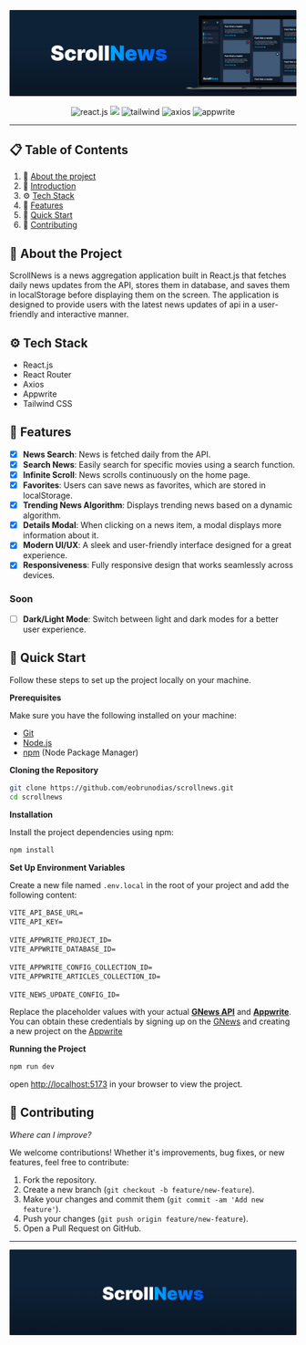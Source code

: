 ![banner](./src/assets/banner.png)

<div align="center">

  <div>
    <img src="https://img.shields.io/badge/-React_JS-black?style=for-the-badge&logo=react&logoColor=61DAFB" alt="react.js" />
    <img src="https://img.shields.io/badge/-React_Router-black?style=for-the-badge&logo=react-router&logoColor=CA4245" />
    <img src="https://img.shields.io/badge/-Tailwind_CSS-black?style=for-the-badge&logo=tailwindcss&logoColor=06B6D4" alt="tailwind" />
    <img src="https://img.shields.io/badge/-Axios-black?style=for-the-badge&logo=axios&logoColor=5A29E4" alt="axios" />
    <img src="https://img.shields.io/badge/-Appwrite-black?style=for-the-badge&logo=appwrite&logoColor=FD366E" alt="appwrite" />
  </div>

<hr />

</div>

## 📋 <a name="table">Table of Contents</a>

1. 📜 [About the project](#about)
2. 🤖 [Introduction](#introduction)
3. ⚙️ [Tech Stack](#tech-stack)
4. 🔋 [Features](#features)
5. 🤸 [Quick Start](#quick-start)
6. 🤝 [Contributing](#contributing)

## 📜 <a name="about"> About the Project </a>

ScrollNews is a news aggregation application built in React.js that fetches daily news updates from the API, stores them in database, and saves them in localStorage before displaying them on the screen. The application is designed to provide users with the latest news updates of api in a user-friendly and interactive manner.

## <a name="tech-stack">⚙️ Tech Stack</a>

- React.js
- React Router
- Axios
- Appwrite
- Tailwind CSS

## <a name="features">🔋 Features</a>

- [x] **News Search**: News is fetched daily from the API.
- [x] **Search News**: Easily search for specific movies using a search function.
- [x] **Infinite Scroll**: News scrolls continuously on the home page.
- [x] **Favorites**: Users can save news as favorites, which are stored in localStorage.
- [x] **Trending News Algorithm**: Displays trending news based on a dynamic algorithm.
- [x] **Details Modal**: When clicking on a news item, a modal displays more information about it.
- [x] **Modern UI/UX**: A sleek and user-friendly interface designed for a great experience.
- [x] **Responsiveness**: Fully responsive design that works seamlessly across devices.

### Soon

- [ ] **Dark/Light Mode**: Switch between light and dark modes for a better user experience.

## <a name="quick-start">🤸 Quick Start</a>

Follow these steps to set up the project locally on your machine.

**Prerequisites**

Make sure you have the following installed on your machine:

- [Git](https://git-scm.com/)
- [Node.js](https://nodejs.org/en)
- [npm](https://www.npmjs.com/) (Node Package Manager)

**Cloning the Repository**

```bash
git clone https://github.com/eobrunodias/scrollnews.git
cd scrollnews
```

**Installation**

Install the project dependencies using npm:

```bash
npm install
```

**Set Up Environment Variables**

Create a new file named `.env.local` in the root of your project and add the following content:

```env
VITE_API_BASE_URL=
VITE_API_KEY=

VITE_APPWRITE_PROJECT_ID=
VITE_APPWRITE_DATABASE_ID=

VITE_APPWRITE_CONFIG_COLLECTION_ID=
VITE_APPWRITE_ARTICLES_COLLECTION_ID=

VITE_NEWS_UPDATE_CONFIG_ID=
```

Replace the placeholder values with your actual **[GNews API](https://gnews.io/)** and **[Appwrite](https://appwrite.io/)**. You can obtain these credentials by signing up on the [GNews](https://gnews.io/) and creating a new project on the [Appwrite](https://appwrite.io/)

**Running the Project**

```bash
npm run dev
```

open [http://localhost:5173](http://localhost:5173) in your browser to view the project.

## 🤝 Contributing

_Where can I improve?_

We welcome contributions! Whether it's improvements, bug fixes, or new features, feel free to contribute:

1. Fork the repository.
2. Create a new branch (`git checkout -b feature/new-feature`).
3. Make your changes and commit them (`git commit -am 'Add new feature'`).
4. Push your changes (`git push origin feature/new-feature`).
5. Open a Pull Request on GitHub.

---

![banner](./src/assets/banner-bottom.png)
